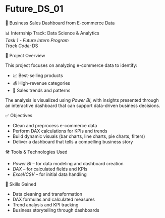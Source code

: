 # Future_DS_01

🛒 Business Sales Dashboard from E-commerce Data

 📊 Internship Track: Data Science & Analytics  
*Task 1 - Future Intern Program*  
*Track Code:* DS

📌 Project Overview

This project focuses on analyzing e-commerce data to identify:

- 📈 Best-selling products  
- 💰 High-revenue categories  
- 🔁 Sales trends and patterns

The analysis is visualized using *Power BI*, with insights presented through an interactive dashboard that can support data-driven business decisions.

✅ Objectives

- Clean and preprocess e-commerce data
- Perform DAX calculations for KPIs and trends
- Build dynamic visuals (bar charts, line charts, pie charts, filters)
- Deliver a dashboard that tells a compelling business story

 🛠 Tools & Technologies Used

- *Power BI* – for data modeling and dashboard creation  
- *DAX* – for calculated fields and KPIs  
- *Excel/CSV* – for initial data handling

 🧠 Skills Gained

- Data cleaning and transformation  
- DAX formulas and calculated measures  
- Trend analysis and KPI tracking  
- Business storytelling through dashboards
